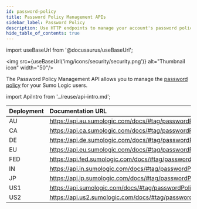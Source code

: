 ```yaml
---
id: password-policy
title: Password Policy Management APIs
sidebar_label: Password Policy
description: Use HTTP endpoints to manage your account's password policy.
hide_table_of_contents: true
---
```


import useBaseUrl from '@docusaurus/useBaseUrl';

<img src={useBaseUrl('img/icons/security/security.png')} alt="Thumbnail icon" width="50"/>

The Password Policy Management API allows you to manage the [password policy](/docs/manage/security/set-password-policy.md) for your Sumo Logic users.

import ApiIntro from '../reuse/api-intro.md';

<ApiIntro/>

| Deployment | Documentation URL                                      |
|:------------|:--------------------------------------------------------|
| AU         | https://api.au.sumologic.com/docs/#tag/passwordPolicy  |
| CA         | https://api.ca.sumologic.com/docs/#tag/passwordPolicy  |
| DE         | https://api.de.sumologic.com/docs/#tag/passwordPolicy  |
| EU         | https://api.eu.sumologic.com/docs/#tag/passwordPolicy  |
| FED        | https://api.fed.sumologic.com/docs/#tag/passwordPolicy |
| IN         | https://api.in.sumologic.com/docs/#tag/passwordPolicy  |
| JP         | https://api.jp.sumologic.com/docs/#tag/passwordPolicy  |
| US1        | https://api.sumologic.com/docs/#tag/passwordPolicy     |
| US2        | https://api.us2.sumologic.com/docs/#tag/passwordPolicy |

